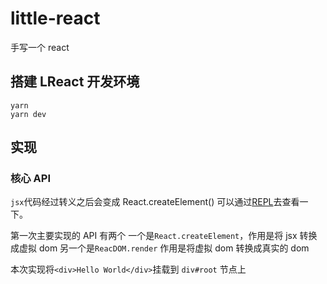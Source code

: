 # little-react

手写一个 react

## 搭建 LReact 开发环境

```shell
yarn
yarn dev
```

## 实现

### 核心 API

`jsx`代码经过转义之后会变成 React.createElement()
可以通过[REPL](https://babeljs.io/repl#?browsers=defaults%2C%20not%20ie%2011%2C%20not%20ie_mob%2011&build=&builtIns=false&corejs=3.6&spec=false&loose=false&code_lz=DwEwlgbgfAEgpgGwQewAQHVkCcEmAenGiA&debug=false&forceAllTransforms=false&shippedProposals=false&circleciRepo=&evaluate=false&fileSize=false&timeTravel=false&sourceType=module&lineWrap=true&presets=env%2Creact%2Cstage-2&prettier=false&targets=&version=7.12.3&externalPlugins=)去查看一下。

第一次主要实现的 API 有两个
一个是`React.createElement`，作用是将 jsx 转换成虚拟 dom
另一个是`ReacDOM.render` 作用是将虚拟 dom 转换成真实的 dom

本次实现将`<div>Hello World</div>`挂载到 `div#root` 节点上
